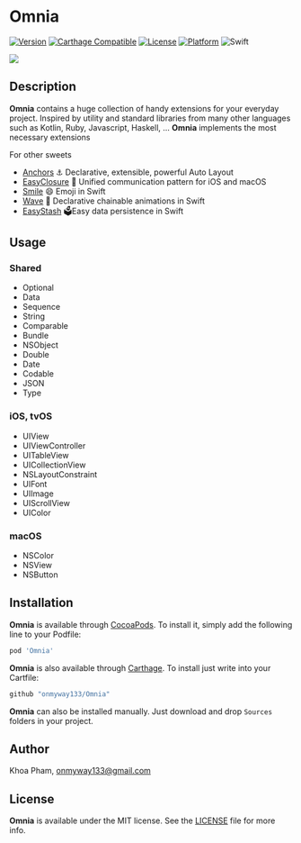 # Omnia

[![Version](https://img.shields.io/cocoapods/v/Omnia.svg?style=flat)](http://cocoadocs.org/docsets/Omnia)
[![Carthage Compatible](https://img.shields.io/badge/Carthage-compatible-4BC51D.svg?style=flat)](https://github.com/Carthage/Carthage)
[![License](https://img.shields.io/cocoapods/l/Omnia.svg?style=flat)](http://cocoadocs.org/docsets/Omnia)
[![Platform](https://img.shields.io/cocoapods/p/Omnia.svg?style=flat)](http://cocoadocs.org/docsets/Omnia)
![Swift](https://img.shields.io/badge/%20in-swift%205.0-orange.svg)

![](Screenshots/Artboard.png)

## Description

**Omnia** contains a huge collection of handy extensions for your everyday project. Inspired by utility and standard libraries from many other languages such as Kotlin, Ruby, Javascript, Haskell, ... **Omnia** implements the most necessary extensions

For other sweets

- [Anchors](https://github.com/onmyway133/Anchors) ⚓️ Declarative, extensible, powerful Auto Layout
- [EasyClosure](https://github.com/onmyway133/EasyClosure) 🍩 Unified communication pattern for iOS and macOS
- [Smile](https://github.com/onmyway133/Smile) 😄 Emoji in Swift
- [Wave](https://github.com/onmyway133/Wave) 🌊 Declarative chainable animations in Swift
- [EasyStash](https://github.com/onmyway133/EasyStash) 🗳Easy data persistence in Swift

## Usage

### Shared

- Optional
- Data
- Sequence
- String
- Comparable
- Bundle
- NSObject
- Double
- Date
- Codable
- JSON
- Type

### iOS, tvOS

- UIView
- UIViewController
- UITableView
- UICollectionView
- NSLayoutConstraint
- UIFont
- UIImage
- UIScrollView
- UIColor

### macOS

- NSColor
- NSView
- NSButton

## Installation

**Omnia** is available through [CocoaPods](http://cocoapods.org). To install
it, simply add the following line to your Podfile:

```ruby
pod 'Omnia'
```

**Omnia** is also available through [Carthage](https://github.com/Carthage/Carthage).
To install just write into your Cartfile:

```ruby
github "onmyway133/Omnia"
```

**Omnia** can also be installed manually. Just download and drop `Sources` folders in your project.

## Author

Khoa Pham, onmyway133@gmail.com

## License

**Omnia** is available under the MIT license. See the [LICENSE](https://github.com/onmyway133/Omnia/blob/master/LICENSE.md) file for more info.
